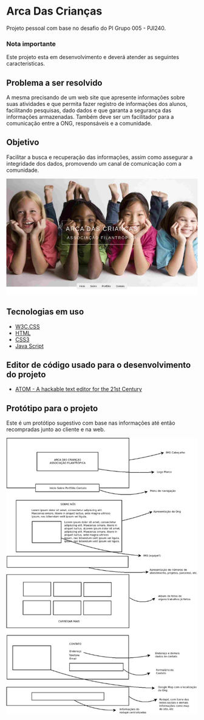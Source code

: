 # Arca Das Crianças
Projeto pessoal com base no desafio do PI Grupo 005 - PJI240.
### Nota importante
Este projeto esta em desenvolvimento e deverá atender as seguintes caracteristicas.

## Problema a ser resolvido
A mesma precisando de um web site que apresente informações sobre suas atividades
e que permita fazer registro de informações dos alunos, facilitando pesquisas, dado
dados e que garanta a segurança das informações armazenadas.
Também deve ser um facilitador para a comunicação entre a ONG, responsáveis e a
comunidade.

## Objetivo
Facilitar a busca e recuperação das informações, assim como assegurar a 
integridade dos dados, promovendo um canal de comunicação com a comunidade.


![print](./img/print-cabecalho-arcadascriancas.jpg)


## Tecnologias em uso
- [W3C.CSS](href="https://www.w3schools.com/w3css/4/w3.css)
- [HTML](https://www.w3.org/standards/webdesign/htmlcss)
- [CSS3](https://www.cssportal.com/)
- [Java Script](https://www.javascript.com/)


## Editor de código usado para o desenvolvimento do projeto
- [ATOM  - A hackable text editor for the 21st Century](https://atom.io/)


## Protótipo para o projeto
Este é um protótipo sugestivo com base nas informações até então recompradas
junto ao cliente e na web.


![Protótipo](./img/prototipo-projeto-arcadascriancas.jpg)
